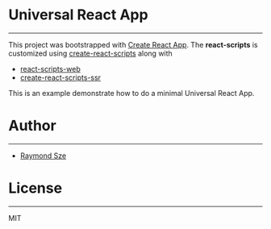 # Universal React App
-----------------
This project was bootstrapped with [Create React App](https://github.com/facebookincubator/create-react-app).
The **react-scripts** is customized using [create-react-scripts](https://github.com/raymondsze/create-react-scripts) along with
- [react-scripts-web](https://github.com/raymondsze/react-scripts-web)
- [create-react-scripts-ssr](https://github.com/raymondsze/create-react-scripts-ssr)

This is an example demonstrate how to do a minimal Universal React App.

# Author
-----------------
- [Raymond Sze](https://github.com/raymondsze)

# License
-----------------
MIT